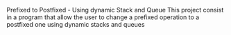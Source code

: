 Prefixed to Postfixed - Using dynamic Stack and Queue 
This project consist in a program that allow the user to change a prefixed operation to a postfixed one using dynamic stacks and queues 
